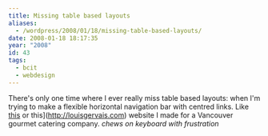 ```yaml
---
title: Missing table based layouts
aliases:
  - /wordpress/2008/01/18/missing-table-based-layouts/
date: 2008-01-18 18:17:35
year: "2008"
id: 43
tags:
  - bcit
  - webdesign
---
```


There's only one time where I ever really miss table based layouts: when I'm trying to make a flexible horizontal navigation bar with centred links. Like [this](http://www.bcit.ca) or this](http://louisgervais.com) website I made for a Vancouver gourmet catering company. *chews on keyboard with frustration*
